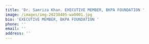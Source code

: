 ```yaml
---
title: 'Dr. Samriza Khan. EXECUTIVE MEMBER, BKPA FOUNDATION '
image: /images/img-20230405-wa0001.jpg
bio: 'EXECUTIVE MEMBER, BKPA FOUNDATION '
phone: ''
email: ''
address: ''
---
```


